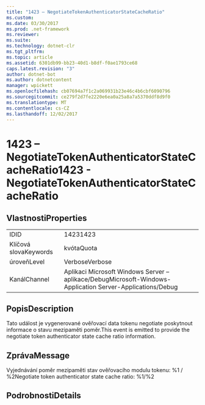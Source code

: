 ```yaml
---
title: "1423 – NegotiateTokenAuthenticatorStateCacheRatio"
ms.custom: 
ms.date: 03/30/2017
ms.prod: .net-framework
ms.reviewer: 
ms.suite: 
ms.technology: dotnet-clr
ms.tgt_pltfrm: 
ms.topic: article
ms.assetid: 6301db99-bb23-40d1-b8df-f0ae1793ce68
caps.latest.revision: "3"
author: dotnet-bot
ms.author: dotnetcontent
manager: wpickett
ms.openlocfilehash: cb07694a7f1c2a069931b23e46c4b6cbf6090796
ms.sourcegitcommit: ce279f2d7fe2220e6ea0a25a8a7a5370ddf8d9f0
ms.translationtype: MT
ms.contentlocale: cs-CZ
ms.lasthandoff: 12/02/2017
---
```

# <a name="1423---negotiatetokenauthenticatorstatecacheratio"></a><span data-ttu-id="07dcf-102">1423 – NegotiateTokenAuthenticatorStateCacheRatio</span><span class="sxs-lookup"><span data-stu-id="07dcf-102">1423 - NegotiateTokenAuthenticatorStateCacheRatio</span></span>
## <a name="properties"></a><span data-ttu-id="07dcf-103">Vlastnosti</span><span class="sxs-lookup"><span data-stu-id="07dcf-103">Properties</span></span>  
  
|||  
|-|-|  
|<span data-ttu-id="07dcf-104">ID</span><span class="sxs-lookup"><span data-stu-id="07dcf-104">ID</span></span>|<span data-ttu-id="07dcf-105">1423</span><span class="sxs-lookup"><span data-stu-id="07dcf-105">1423</span></span>|  
|<span data-ttu-id="07dcf-106">Klíčová slova</span><span class="sxs-lookup"><span data-stu-id="07dcf-106">Keywords</span></span>|<span data-ttu-id="07dcf-107">kvóta</span><span class="sxs-lookup"><span data-stu-id="07dcf-107">Quota</span></span>|  
|<span data-ttu-id="07dcf-108">úroveň</span><span class="sxs-lookup"><span data-stu-id="07dcf-108">Level</span></span>|<span data-ttu-id="07dcf-109">Verbose</span><span class="sxs-lookup"><span data-stu-id="07dcf-109">Verbose</span></span>|  
|<span data-ttu-id="07dcf-110">Kanál</span><span class="sxs-lookup"><span data-stu-id="07dcf-110">Channel</span></span>|<span data-ttu-id="07dcf-111">Aplikaci Microsoft Windows Server – aplikace/Debug</span><span class="sxs-lookup"><span data-stu-id="07dcf-111">Microsoft-Windows-Application Server-Applications/Debug</span></span>|  
  
## <a name="description"></a><span data-ttu-id="07dcf-112">Popis</span><span class="sxs-lookup"><span data-stu-id="07dcf-112">Description</span></span>  
 <span data-ttu-id="07dcf-113">Tato událost je vygenerované ověřovací data tokenu negotiate poskytnout informace o stavu mezipaměti poměr.</span><span class="sxs-lookup"><span data-stu-id="07dcf-113">This event is emitted to provide the negotiate token authenticator state cache ratio information.</span></span>  
  
## <a name="message"></a><span data-ttu-id="07dcf-114">Zpráva</span><span class="sxs-lookup"><span data-stu-id="07dcf-114">Message</span></span>  
 <span data-ttu-id="07dcf-115">Vyjednávání poměr mezipaměti stav ověřovacího modulu tokenu: %1 / %2</span><span class="sxs-lookup"><span data-stu-id="07dcf-115">Negotiate token authenticator state cache ratio: %1/%2</span></span>  
  
## <a name="details"></a><span data-ttu-id="07dcf-116">Podrobnosti</span><span class="sxs-lookup"><span data-stu-id="07dcf-116">Details</span></span>
